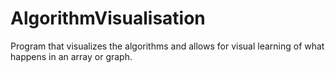 # AlgorithmVisualisation
Program that visualizes the algorithms and allows for visual learning of what happens in an array or graph.
